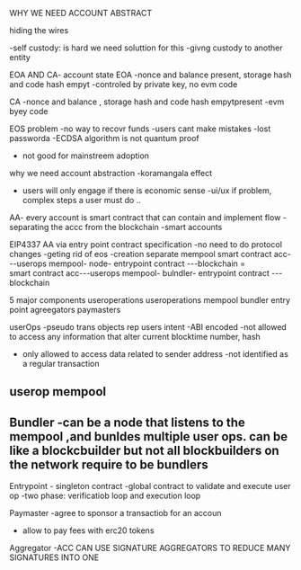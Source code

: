 WHY WE NEED ACCOUNT ABSTRACT

hiding the wires

-self custody: is hard we need soluttion for this
-givng custody to another entity

EOA AND CA- account state
EOA
-nonce and balance present, storage hash and code hash empyt
-controled by private key, no evm code

CA
-nonce and balance , storage hash and code hash empytpresent
-evm byey code

EOS problem
-no way to recovr funds
-users cant make mistakes -lost passworda
-ECDSA algorithm is not quantum proof

- not good for mainstreem adoption

why we need account abstraction
-koramangala effect

- users will only engage if there is economic sense
  -ui/ux if problem, complex steps a user must do ..

AA- every account is smart contract that can contain and implement flow
-separating the accc from the blockchain
-smart accounts

EIP4337
AA via entry point contract specification
-no need to do protocol changes
-geting rid of eos
-creation separate mempool
smart contract acc---userops mempool- node- entrypoint contract    ---blockchain
                                                                   =                
smart contract acc---userops mempool- bulndler- entrypoint contract    ---blockchain


5 major components
useroperations
useroperations mempool
bundler
entry point
agreegators
paymasters


userOps
-pseudo trans objects rep users intent
-ABI encoded
-not allowed to access any information that alter current blocktime number, hash
- only allowed to access data related to sender address
-not identified as a regular transaction

userop mempool
-

Bundler
-can be a node that listens to the mempool ,and bunldes multiple user ops. can be like a blockcbuilder but not all blockbuilders on the network require to be bundlers
-

Entrypoint - singleton contract
-global contract to validate and execute user op
-two phase: verificatiob loop and execution loop

Paymaster
-agree to sponsor a transactiob for an accoun
- allow to pay fees with erc20 tokens

Aggregator
-ACC CAN USE SIGNATURE AGGREGATORS TO REDUCE MANY SIGNATURES INTO ONE
